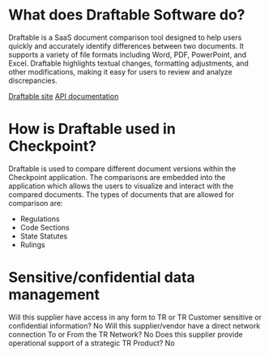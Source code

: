 # What does Draftable Software do?
Draftable is a SaaS document comparison tool designed to help users quickly and accurately identify differences between two documents. It supports a variety of file formats including Word, PDF, PowerPoint, and Excel. Draftable highlights textual changes, formatting adjustments, and other modifications, making it easy for users to review and analyze discrepancies.

[Draftable site](https://www.draftable.com/)
[API documentation](https://api.draftable.com/?_gl=1*1qbgksy*_gcl_au*MTU1ODcyOTM5Ni4xNzI4NjgyMzYz*_ga*MTg1NzUxNTYyNi4xNzI4NjgyMzYz*_ga_XWNFMQSDGW*MTcyODY4MjM2My4xLjEuMTcyODY4MzQ0NC4wLjAuMA..)

# How is Draftable used in Checkpoint?
Draftable is used to compare different document versions within the Checkpoint application. The comparisons are embedded into the application which allows the users to visualize and interact with the compared documents. The types of documents that are allowed for comparison are:
- Regulations
- Code Sections
- State Statutes
- Rulings


# Sensitive/confidential data management
Will this supplier have access in any form to TR or TR Customer sensitive or confidential information? No
Will this supplier/vendor have a direct network connection To or From the TR Network? No
Does this supplier provide operational support of a strategic TR Product? No